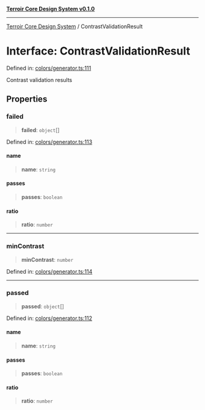 [**Terroir Core Design System v0.1.0**](../README.md)

***

[Terroir Core Design System](../globals.md) / ContrastValidationResult

# Interface: ContrastValidationResult

Defined in: [colors/generator.ts:111](https://github.com/terroir-ds/core/blob/0096649176492a6e21b16e854cb30ade347b1bac/packages/core/src/colors/generator.ts#L111)

Contrast validation results

## Properties

### failed

> **failed**: `object`[]

Defined in: [colors/generator.ts:113](https://github.com/terroir-ds/core/blob/0096649176492a6e21b16e854cb30ade347b1bac/packages/core/src/colors/generator.ts#L113)

#### name

> **name**: `string`

#### passes

> **passes**: `boolean`

#### ratio

> **ratio**: `number`

***

### minContrast

> **minContrast**: `number`

Defined in: [colors/generator.ts:114](https://github.com/terroir-ds/core/blob/0096649176492a6e21b16e854cb30ade347b1bac/packages/core/src/colors/generator.ts#L114)

***

### passed

> **passed**: `object`[]

Defined in: [colors/generator.ts:112](https://github.com/terroir-ds/core/blob/0096649176492a6e21b16e854cb30ade347b1bac/packages/core/src/colors/generator.ts#L112)

#### name

> **name**: `string`

#### passes

> **passes**: `boolean`

#### ratio

> **ratio**: `number`
